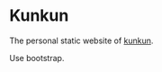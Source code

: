# Kunkun
The personal static website of [kunkun](http://www.cse.msu.edu/~lilingk1/).

Use bootstrap.
